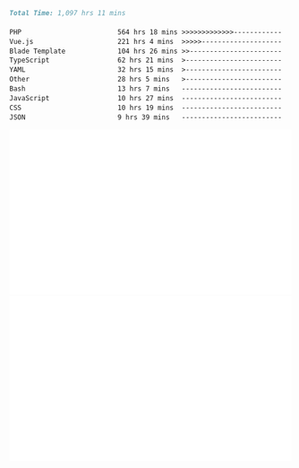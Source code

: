 <!--START_SECTION:waka-->

```markdown
Total Time: 1,097 hrs 11 mins

PHP                        564 hrs 18 mins >>>>>>>>>>>>>------------   50.15 %
Vue.js                     221 hrs 4 mins  >>>>>--------------------   19.65 %
Blade Template             104 hrs 26 mins >>-----------------------   09.28 %
TypeScript                 62 hrs 21 mins  >------------------------   05.54 %
YAML                       32 hrs 15 mins  >------------------------   02.87 %
Other                      28 hrs 5 mins   >------------------------   02.50 %
Bash                       13 hrs 7 mins   -------------------------   01.17 %
JavaScript                 10 hrs 27 mins  -------------------------   00.93 %
CSS                        10 hrs 19 mins  -------------------------   00.92 %
JSON                       9 hrs 39 mins   -------------------------   00.86 %
```

<!--END_SECTION:waka-->
<p align="center">
    <img src="https://raw.githubusercontent.com/rjp2525/rjp2525/output/generated/overview.svg">
    <img src="https://raw.githubusercontent.com/rjp2525/rjp2525/output/generated/languages.svg">
</p>
